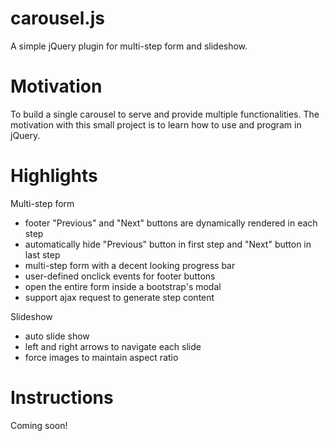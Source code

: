 # carousel.js
A simple jQuery plugin for multi-step form and slideshow.

# Motivation
To build a single carousel to serve and provide multiple functionalities. The motivation with this small project is to learn how to use and program in jQuery.

# Highlights

Multi-step form
  - footer "Previous" and "Next" buttons are dynamically rendered in each step
  - automatically hide "Previous" button in first step and "Next" button in last step
  - multi-step form with a decent looking progress bar
  - user-defined onclick events for footer buttons
  - open the entire form inside a bootstrap's modal
  - support ajax request to generate step content
  
Slideshow
  - auto slide show
  - left and right arrows to navigate each slide
  - force images to maintain aspect ratio
  
# Instructions
Coming soon!
